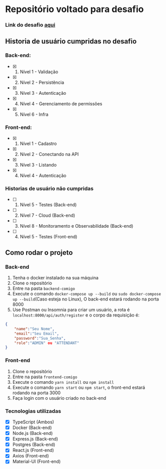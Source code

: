 # Repositório voltado para desafio
### Link do desafio [aqui](https://github.com/comigotech/avaliacao-candidatos-fullstack)

## Historia de usuário cumpridas no desafio
### Back-end:
- [x] 1. Nível 1 - Validação
- [x] 2. Nível 2 - Persistência
- [x] 3. Nível 3 - Autenticação
- [x] 4. Nível 4 - Gerenciamento de permissões
- [x] 5. Nível 6 - Infra
### Front-end:
- [x] 1. Nível 1 - Cadastro
- [x] 2. Nível 2 - Conectando na API
- [x] 3. Nível 3 - Listando
- [x] 4. Nível 4 - Autenticação

### Historias de usuário não cumpridas
- [ ] 1. Nível 5 - Testes (Back-end)
- [ ] 2. Nível 7 - Cloud (Back-end)
- [ ] 3. Nível 8 - Monitoramento e Observabilidade (Back-end)
- [ ] 4. Nível 5 - Testes (Front-end)


## Como rodar o projeto
### Back-end
1. Tenha o docker instalado na sua máquina
2. Clone o repositório
3. Entre na pasta `backend-comigo`
4. Execute o comando `docker-compose up --build` ou `sudo docker-compose up --build`(Caso esteja no Linux), O back-end estará rodando na porta 8000
5. Use Postman ou Insomnia para criar um usuário, a rota é `localhost:8000/api/auth/register` e o corpo da requisição é:
```json
{
    "name":"Seu Nome",
    "email":"Seu Email",
    "password":"Sua_Senha",
    "role":"ADMIN" ou "ATTENDANT"
}
```
### Front-end
1. Clone o repositório
2. Entre na pasta `frontend-comigo`
3. Execute o comando `yarn install` ou `npm install`
4. Execute o comando `yarn start` ou `npm start`, o front-end estará rodando na porta 3000
5. Faça login com o usuário criado no back-end

### Tecnologias utilizadas
- [x] TypeScript (Ambos)
- [x] Docker (Back-end)
- [x] Node.js (Back-end)
- [x] Express.js (Back-end)
- [x] Postgres (Back-end)
- [x] React.js (Front-end)
- [x] Axios (Front-end)
- [x] Material-UI (Front-end)